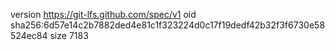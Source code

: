 version https://git-lfs.github.com/spec/v1
oid sha256:6d57e14c2b7882ded4e81c1f323224d0c17f19dedf42b32f3f6730e58524ec84
size 7183
